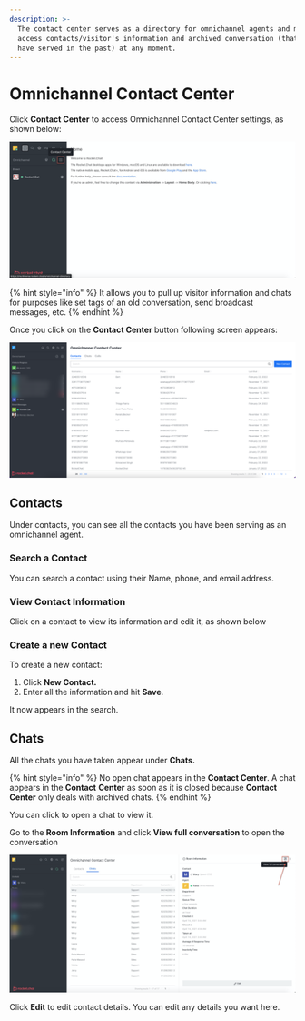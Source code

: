 ```yaml
---
description: >-
  The contact center serves as a directory for omnichannel agents and mangers to
  access contacts/visitor's information and archived conversation (that they
  have served in the past) at any moment.
---
```


# Omnichannel Contact Center

Click **Contact Center** to access Omnichannel Contact Center settings, as shown below:

![](<../../../.gitbook/assets/image (205).png>)

{% hint style="info" %}
It allows you to pull up visitor information and chats for purposes like set tags of an old conversation, send broadcast messages, etc.
{% endhint %}

Once you click on the **Contact Center** button following screen appears:

![](<../../../.gitbook/assets/image (670).png>)

## Contacts

Under contacts, you can see all the contacts you have been serving as an omnichannel agent.

### Search a Contact

You can search a contact using their Name, phone, and email address.

### View Contact Information

Click on a contact to view its information and edit it, as shown below

### Create a new Contact

To create a new contact:

1. Click **New Contact.**
2. &#x20;Enter all the information and hit **Save**.&#x20;

It now appears in the search.

## Chats

All the chats you have taken appear under **Chats.**

{% hint style="info" %}
No open chat appears in the **Contact Center**. A chat appears in the **Contact** **Center** as soon as it is closed because **Contact Center** only deals with archived chats.  &#x20;
{% endhint %}

You can click to open a chat to view it.

Go to the **Room Information** and click **View full conversation** to open the conversation

![](<../../../.gitbook/assets/image (336).png>)

Click **Edit** to edit contact details. You can edit any details you want here.&#x20;
